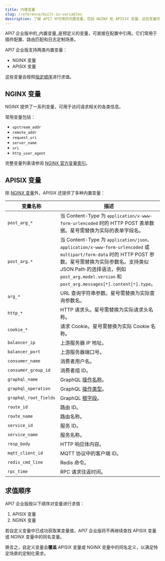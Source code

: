 ```yaml
---
title: 内置变量  
slug: /reference/built-in-variables  
description: 了解 API7 中可用的内置变量，包括 NGINX 和 APISIX 变量，这些变量可用于路由匹配、日志定制和插件配置。  
---
```


API7 企业版中的_内置变量_是预定义的变量，可直接在配置中引用。它们常用于插件配置、路由匹配和日志定制场景。  

API7 企业版支持两类内置变量：  

* NGINX 变量  
* APISIX 变量  

这些变量会按照[指定顺序](#evaluation-order)进行求值。  

## NGINX 变量  

NGINX 提供了一系列变量，可用于访问请求相关的各类信息。  

常用变量包括：  

* `upstream_addr`  
* `remote_addr`  
* `request_uri`  
* `server_name`  
* `uri`  
* `http_user_agent`  

完整变量列表请参阅 [NGINX 官方变量索引](https://nginx.org/en/docs/varindex.html)。  

## APISIX 变量  

除 [NGINX 变量](https://nginx.org/en/docs/varindex.html)外，APISIX 还提供了多种内置变量：  

| 变量名称             | 描述                                                                       |
|---------------------|---------------------------------------------------------------------------|
| `post_arg_*`        | 当 Content-Type 为 `application/x-www-form-urlencoded` 时的 HTTP POST 表单数据。星号需替换为实际的表单字段名。            |
| `post_arg.*`        | 当 Content-Type 为 `application/json`、`application/x-www-form-urlencoded` 或 `multipart/form-data` 时的 HTTP POST 参数。星号需替换为实际参数名。支持类似 JSON Path 的选择语法，例如 `post_arg.model.version` 和 `post_arg.messages[*].content[*].type`。            |
| `arg_*`             | URL 查询字符串参数。星号需替换为实际查询参数名。               |
| `http_*`            | HTTP 请求头。星号需替换为实际请求头名称。              |
| `cookie_*`          | 请求 Cookie。星号需替换为实际 Cookie 名称。              |
| `balancer_ip`       | 上游服务器 IP 地址。                                                                |
| `balancer_port`     | 上游服务器端口号。                                                              |
| `consumer_name`     | 消费者用户名。                                                                 |
| `consumer_group_id` | 消费者组 ID。                                                                 |
| `graphql_name`      | GraphQL [操作名称](https://graphql.org/learn/queries/#operation-name)。       |
| `graphql_operation` | GraphQL [操作类型](https://graphql.org/learn/queries/#operation-name)。       |
| `graphql_root_fields` | GraphQL [根字段](https://graphql.org/learn/execution/#root-fields-resolvers)。 |
| `route_id`          | 路由 ID。                                                                          |
| `route_name`        | 路由名称。                                                                        |
| `service_id`        | 服务 ID。                                                                        |
| `service_name`      | 服务名称。                                                                      |
| `resp_body`         | HTTP 响应体内容。       |
| `mqtt_client_id`    | MQTT 协议中的客户端 ID。                                                        |
| `redis_cmd_line`    | Redis 命令。                                                                     |
| `rpc_time`          | RPC 请求往返时间。                                                       |

## 求值顺序  

API7 企业版按以下顺序对变量进行求值：  

1. APISIX 变量  
2. NGINX 变量  

若自定义变量中已成功获取某变量值，API7 企业版将不再继续查找 APISIX 变量或 NGINX 变量中的同名变量。  

换言之，自定义变量会**覆盖** APISIX 变量或 NGINX 变量中的同名定义，以满足特定场景的定制化需求。
